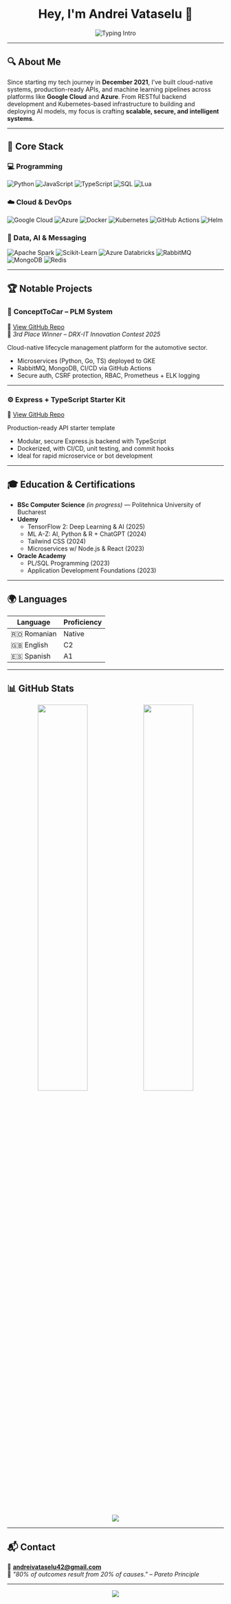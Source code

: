 <h1 align="center">Hey, I'm Andrei Vataselu 👋</h1>

<p align="center">
  <img src="https://readme-typing-svg.demolab.com?font=Fira+Code&size=25&duration=15000&center=true&vCenter=true&pause=1000&lines=Full+Stack+Dev+%7C+AI+Engineer+%7C+DevOps;Cloud-native+%2B+ML-powered+Apps;CI%2FCD+%7C+Clean+Code+%7C+Containers" alt="Typing Intro">
</p>

---

## 🔍 About Me

Since starting my tech journey in **December 2021**, I’ve built cloud-native systems, production-ready APIs, and machine learning pipelines across platforms like **Google Cloud** and **Azure**. From RESTful backend development and Kubernetes-based infrastructure to building and deploying AI models, my focus is crafting **scalable, secure, and intelligent systems**.

---

## 🧠 Core Stack

### 💻 Programming
![Python](https://img.shields.io/badge/-Python-181717?style=flat&logo=python)
![JavaScript](https://img.shields.io/badge/-JavaScript-181717?style=flat&logo=javascript)
![TypeScript](https://img.shields.io/badge/-TypeScript-181717?style=flat&logo=typescript)
![SQL](https://img.shields.io/badge/-SQL-181717?style=flat&logo=postgresql)
![Lua](https://img.shields.io/badge/-Lua-181717?style=flat&logo=lua)

### ☁️ Cloud & DevOps
![Google Cloud](https://img.shields.io/badge/-Google%20Cloud-4285F4?style=flat&logo=googlecloud)
![Azure](https://img.shields.io/badge/-Azure-0078D4?style=flat&logo=microsoftazure)
![Docker](https://img.shields.io/badge/-Docker-2496ED?style=flat&logo=docker)
![Kubernetes](https://img.shields.io/badge/-Kubernetes-326CE5?style=flat&logo=kubernetes)
![GitHub Actions](https://img.shields.io/badge/-GitHub%20Actions-2088FF?style=flat&logo=githubactions)
![Helm](https://img.shields.io/badge/-Helm-0F1689?style=flat&logo=helm)

### 🔬 Data, AI & Messaging
![Apache Spark](https://img.shields.io/badge/-Apache%20Spark-E25A1C?style=flat&logo=apachespark)
![Scikit-Learn](https://img.shields.io/badge/-scikit%20learn-F7931E?style=flat&logo=scikitlearn)
![Azure Databricks](https://img.shields.io/badge/-Azure%20Databricks-E02020?style=flat&logo=databricks)
![RabbitMQ](https://img.shields.io/badge/-RabbitMQ-FF6600?style=flat&logo=rabbitmq)
![MongoDB](https://img.shields.io/badge/-MongoDB-47A248?style=flat&logo=mongodb)
![Redis](https://img.shields.io/badge/-Redis-DC382D?style=flat&logo=redis)

---

## 🏆 Notable Projects

### 🚗 **ConceptToCar – PLM System**  
📌 [View GitHub Repo](https://github.com/vAndrewKarma/ConceptToCar)  
🏅 *3rd Place Winner – DRX-IT Innovation Contest 2025*

Cloud-native lifecycle management platform for the automotive sector.  
- Microservices (Python, Go, TS) deployed to GKE  
- RabbitMQ, MongoDB, CI/CD via GitHub Actions  
- Secure auth, CSRF protection, RBAC, Prometheus + ELK logging

---

### ⚙️ **Express + TypeScript Starter Kit**  
📌 [View GitHub Repo](https://github.com/vAndrewKarma/Typescript-Express-StarterKit)

Production-ready API starter template  
- Modular, secure Express.js backend with TypeScript  
- Dockerized, with CI/CD, unit testing, and commit hooks  
- Ideal for rapid microservice or bot development

---

## 🎓 Education & Certifications

- **BSc Computer Science** *(in progress)* — Politehnica University of Bucharest  
- **Udemy**  
  - TensorFlow 2: Deep Learning & AI (2025)  
  - ML A-Z: AI, Python & R + ChatGPT (2024)  
  - Tailwind CSS (2024)  
  - Microservices w/ Node.js & React (2023)  
- **Oracle Academy**  
  - PL/SQL Programming (2023)  
  - Application Development Foundations (2023)

---

## 🌍 Languages

| Language | Proficiency |
|----------|-------------|
| 🇷🇴 Romanian | Native |
| 🇬🇧 English | C2 |
| 🇪🇸 Spanish | A1 |

---

## 📊 GitHub Stats

<p align="center">
  <img width="48%" src="https://github-readme-stats.vercel.app/api?username=andrei-vataselu&show_icons=true&theme=tokyonight&count_private=true" />
  <img width="48%" src="https://github-readme-streak-stats.herokuapp.com/?user=andrei-vataselu&theme=tokyonight" />
</p>

<p align="center">
  <img src="https://github-profile-trophy.vercel.app/?username=andrei-vataselu&theme=darkhub&margin-w=8&no-bg=true&no-frame=true" />
</p>

---

## 📬 Contact

📧 **andreivataselu42@gmail.com**  
🧠 *"80% of outcomes result from 20% of causes." – Pareto Principle*

---

<p align="center">
  <img src="https://capsule-render.vercel.app/api?type=waving&color=0:00c7ad,75:6e97fd,100:5d52ac&height=140&section=footer"/>
</p>
